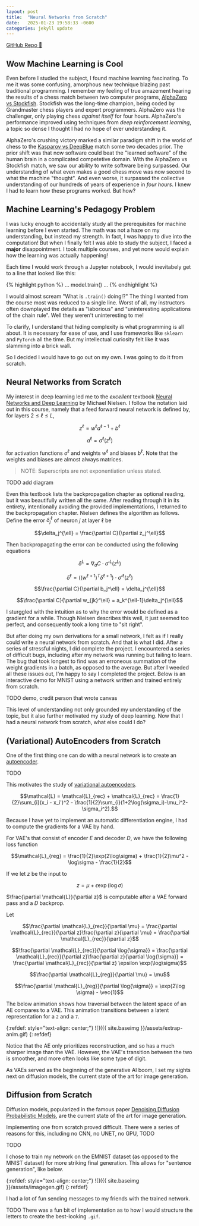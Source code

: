 ```yaml
---
layout: post
title:  "Neural Networks from Scratch"
date:   2025-01-23 19:58:33 -0600
categories: jekyll update
---
```


[GitHub Repo 👾](https://github.com/JackHanke/nets)

## Wow Machine Learning is Cool

Even before I studied the subject, I found machine learning fascinating. To me it was some confusing, amorphous new technique blazing past traditional programming. I remember my feeling of true amazement hearing the results of a chess match between two computer programs, [AlphaZero vs Stockfish](https://www.chess.com/news/view/updated-alphazero-crushes-stockfish-in-new-1-000-game-match). Stockfish was the long-time champion, being coded by Grandmaster chess players and expert programmers. AlphaZero was the challenger, only playing chess *against itself* for four hours. AlphaZero's performance improved using techniques from *deep reinforcement learning*, a topic so dense I thought I had no hope of ever understanding it. 

AlphaZero's crushing victory marked a similar paradigm shift in the world of chess to the [Kasparov vs DeepBlue](https://en.wikipedia.org/wiki/Deep_Blue_versus_Garry_Kasparov) match some two decades prior. The prior shift was that now software could beat the "learned software" of the human brain in a complicated competetive domain. With the AlphaZero vs Stockfish match, we saw our ability to write software being surpassed. Our understanding of what even makes a good chess move was now second to what the machine "thought". And even worse, it surpassed the collective understanding of our hundreds of years of experience in *four hours*. I knew I had to learn how these programs worked. But how?

## Machine Learning's Pedagogy Problem

I was lucky enough to accidentally study all the prerequisites for machine learning before I even started. The math was not a haze on my understanding, but instead my strength. In fact, I was happy to dive into the computation! But when I finally felt I was able to study the subject, I faced a **major** disappointment. I took multiple courses, and yet none would explain how the learning was actually happening!

Each time I would work through a Jupyter notebook, I would inevitabely get to a line that looked like this:

{% highlight python %}
    ...
    model.train()
    ...
{% endhighlight %}

I would almost scream "What is `.train()` doing!?" The thing I wanted from the course most was reduced to a single line. Worst of all, my instructors often downplayed the details as "laborious" and "uninteresting applications of the chain rule". Well they weren't uninteresting to me!

To clarify, I understand that hiding complexity is what programming is all about. It is necessary for ease of use, and I use frameworks like `sklearn` and `PyTorch` all the time. But my intellectual curiosity felt like it was slamming into a brick wall. 

So I decided I would have to go out on my own. I was going to do it from scratch.

## Neural Networks from Scratch

My interest in deep learning led me to the *excellent* textbook [Neural Networks and Deep Learning](http://neuralnetworksanddeeplearning.com/) by Michael Nielsen. I follow the notation laid out in this course, namely that a feed forward neural network is defined by, for layers $2 \leq \ell \leq L$, 

$$z^{\ell} = w^{\ell}a^{\ell-1} + b^{\ell}$$

$$a^{\ell} = \sigma^{\ell}(z^{\ell})$$

for activation functions $\sigma^{\ell}$ and weights $w^{\ell}$ and biases $b^{\ell}$. Note that the weights and biases are almost always matrices.

>  NOTE: Superscripts are not exponentiation unless stated. 

TODO add diagram

Even this textbook lists the backpropagation chapter as optional reading, but it was beautifully written all the same. After reading through it in its entirety, intentionally avoiding the provided implementations, I returned to the backpropagation chapter. Nielsen defines the algorithm as follows. Define the error $\delta_j^{\ell}$ of neuron $j$ at layer $\ell$ be 

$$\delta_j^{\ell} = \frac{\partial C}{\partial z_j^\ell}$$ 

Then backpropagating the error can be conducted using the following equations

$$\delta^L = \nabla_a C \cdot \sigma'^{L}(z^L)$$

$$\delta^{\ell} = ((w^{\ell+1})^{T}\delta^{\ell+1}) \cdot \sigma'^{\ell}(z^{\ell})$$

$$\frac{\partial C}{\partial b_j^\ell} = \delta_j^{\ell}$$

$$\frac{\partial C}{\partial w_{jk}^\ell} = a_k^{\ell-1}\delta_j^{\ell}$$

I sturggled with the intuition as to why the error would be defined as a gradient for a while. Though Nielsen describes this well, it just seemed too perfect, and consequently took a long time to "sit right".

But after doing my own derivations for a small network, I felt as if I really could write a neural network from scratch. And that is what I did. After a series of stressful nights, I did complete the project. I encountered a series of difficult bugs, including after my network was running but failing to learn. The bug that took longest to find was an erroneous summation of the weight gradients in a batch, as opposed to the average. But after I weeded all these issues out, I'm happy to say I completed the project. Below is an interactive demo for MNIST using a network written and trained entirely from scratch. 

TODO demo, credit person that wrote canvas

This level of understanding not only grounded my understanding of the topic, but it also further motivated my study of deep learning. Now that I had a neural network from scratch, what else could I do?

## (Variational) AutoEncoders from Scratch

One of the first thing one can do with a neural network is to create an [autoencoder](https://en.wikipedia.org/wiki/Autoencoder). 

TODO

This motivates the study of [variational autoencoders](https://en.wikipedia.org/wiki/Variational_autoencoder).

$$\mathcal{L} = \mathcal{L}_{rec} + \mathcal{L}_{rec} = \frac{1}{2}\sum_{i}(x_i - x_i')^2 - \frac{1}{2}\sum_{i}(1+2\log(\sigma_i)-\mu_i^2-\sigma_i^2).$$

Because I have yet to implement an automatic differentiation engine, I had to compute the gradients for a VAE by hand. 

For VAE's that consist of encoder $E$ and decoder $D$, we have the following loss function

$$\mathcal{L}_{reg} = \frac{1}{2}\exp(2\log\sigma) + \frac{1}{2}\mu^2 - \log\sigma - \frac{1}{2}$$


If we let $z$ be the input to

$$z = \mu + \epsilon \exp(\log \sigma)$$


$\frac{\partial \mathcal{L}}{\partial z}$ is computable after a VAE forward pass and a $D$ backprop. 

Let 

$$\frac{\partial \mathcal{L}_{rec}}{\partial \mu} = \frac{\partial \mathcal{L}_{rec}}{\partial z}\frac{\partial z}{\partial \mu} = \frac{\partial \mathcal{L}_{rec}}{\partial z}$$

$$\frac{\partial \mathcal{L}_{rec}}{\partial \log{\sigma}} = \frac{\partial \mathcal{L}_{rec}}{\partial z}\frac{\partial z}{\partial \log{\sigma}} = \frac{\partial \mathcal{L}_{rec}}{\partial z} \epsilon \exp(\log\sigma)$$

$$\frac{\partial \mathcal{L}_{reg}}{\partial \mu} = \mu$$

$$\frac{\partial \mathcal{L}_{reg}}{\partial \log{\sigma}} = \exp(2\log \sigma) - \vec{1}$$


The below animation shows how traversal between the latent space of an AE compares to a VAE. This animation transitions between a latent representation for a `2` and a `7`.

{:refdef: style="text-align: center;"}
![]({{ site.baseimg }}/assets/extrap-anim.gif)
{: refdef}

Notice that the AE only prioritizes reconstruction, and so has a much sharper image than the VAE. However, the VAE's transition between the two is smoother, and more often looks like some type of digit. 

As VAEs served as the beginning of the generative AI boom, I set my sights next on diffusion models, the current state of the art for image generation. 

## Diffusion from Scratch

Diffusion models, popularized in the famous paper [Denoising Diffusion Probabilistic Models](https://arxiv.org/abs/2006.11239), are the current state of the art for image generation. 

Implementing one from scratch proved difficult. There were a series of reasons for this, including no CNN, no UNET, no GPU, TODO

TODO

I chose to train my network on the EMNIST dataset (as opposed to the MNIST dataset) for more striking final generation. This allows for "sentence generation", like below. 

{:refdef: style="text-align: center;"}
![]({{ site.baseimg }}/assets/imagegen.gif)
{: refdef}

I had a lot of fun sending messages to my friends with the trained network. 

TODO There was a fun bit of implementation as to how I would structure the letters to create the best-looking `.gif`.
